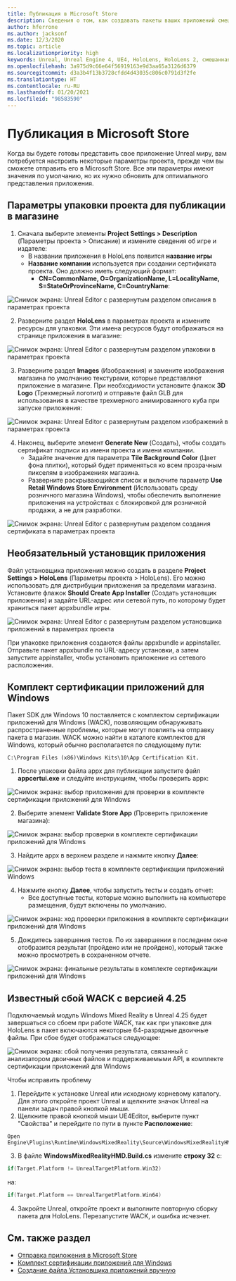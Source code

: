 ```yaml
---
title: Публикация в Microsoft Store
description: Сведения о том, как создавать пакеты ваших приложений смешанной реальности Unreal, сертифицировать и публиковать их в Microsoft Store.
author: hferrone
ms.author: jacksonf
ms.date: 12/3/2020
ms.topic: article
ms.localizationpriority: high
keywords: Unreal, Unreal Engine 4, UE4, HoloLens, HoloLens 2, смешанная реальность, разработка, документация, руководства, функции, гарнитура смешанной реальности, гарнитура Windows Mixed Reality, гарнитура виртуальной реальности, публикация, дистрибуция, Microsoft Store
ms.openlocfilehash: 3a975d9c66e64f56919163e9d3aa65a3126d6379
ms.sourcegitcommit: d3a3b4f13b3728cfdd4d43035c806c0791d3f2fe
ms.translationtype: HT
ms.contentlocale: ru-RU
ms.lasthandoff: 01/20/2021
ms.locfileid: "98583590"
---
```

# <a name="publishing-to-the-microsoft-store"></a>Публикация в Microsoft Store

Когда вы будете готовы представить свое приложение Unreal миру, вам потребуется настроить некоторые параметры проекта, прежде чем вы сможете отправить его в Microsoft Store. Все эти параметры имеют значения по умолчанию, но их нужно обновить для оптимального представления приложения.

## <a name="project-settings-for-the-store-packaging"></a>Параметры упаковки проекта для публикации в магазине

1. Сначала выберите элементы **Project Settings > Description** (Параметры проекта > Описание) и измените сведения об игре и издателе: 
    * В названии приложения в HoloLens появится **название игры**
    * **Название компании** используется при создании сертификата проекта. Оно должно иметь следующий формат: 
        * **CN=CommonName, O=OrganizationName, L=LocalityName, S=StateOrProvinceName, C=CountryName**:

![Снимок экрана: Unreal Editor с развернутым разделом описания в параметрах проекта](images/unreal-publishing-img-01.png)

2. Разверните раздел **HoloLens** в параметрах проекта и измените ресурсы для упаковки.  Эти имена ресурсов будут отображаться на странице приложения в магазине:

![Снимок экрана: Unreal Editor с развернутым разделом упаковки в параметрах проекта](images/unreal-publishing-img-02.png)

3. Разверните раздел **Images** (Изображения) и замените изображения магазина по умолчанию текстурами, которые представляют приложение в магазине.  При необходимости установите флажок **3D Logo** (Трехмерный логотип) и отправьте файл GLB для использования в качестве трехмерного анимированного куба при запуске приложения:

![Снимок экрана: Unreal Editor с развернутым разделом изображений в параметрах проекта](images/unreal-publishing-img-03.png)

4. Наконец, выберите элемент **Generate New** (Создать), чтобы создать сертификат подписи из имени проекта и имени компании.  
    * Задайте значение для параметра **Tile Background Color** (Цвет фона плитки), который будет применяться ко всем прозрачным пикселям в изображениях магазина.
    * Разверните раскрывающийся список и включите параметр **Use Retail Windows Store Environment** (Использовать среду розничного магазина Windows), чтобы обеспечить выполнение приложения на устройствах с блокировкой для розничной продажи, а не для разработки.

![Снимок экрана: Unreal Editor с развернутым разделом создания сертификата в параметрах проекта](images/unreal-publishing-img-04.png)

## <a name="optional-app-installer"></a>Необязательный установщик приложения

Файл установщика приложения можно создать в разделе **Project Settings > HoloLens** (Параметры проекта > HoloLens). Его можно использовать для дистрибуции приложения за пределами магазина.  Установите флажок **Should Create App Installer** (Создать установщик приложения) и задайте URL-адрес или сетевой путь, по которому будет храниться пакет appxbundle игры.  

![Снимок экрана: Unreal Editor с развернутым разделом установщика приложений в параметрах проекта](images/unreal-publishing-img-05.png)

При упаковке приложения создаются файлы appxbundle и appinstaller.  Отправьте пакет appxbundle по URL-адресу установки, а затем запустите appinstaller, чтобы установить приложение из сетевого расположения.

## <a name="windows-app-certification-kit"></a>Комплект сертификации приложений для Windows

Пакет SDK для Windows 10 поставляется с комплектом сертификации приложений для Windows (WACK), позволяющим обнаруживать распространенные проблемы, которые могут повлиять на отправку пакета в магазин.  WACK можно найти в каталоге комплектов для Windows, который обычно располагается по следующему пути: 

```
C:\Program Files (x86)\Windows Kits\10\App Certification Kit.
```

1. После упаковки файла appx для публикации запустите файл **appcertui.exe** и следуйте инструкциям, чтобы проверить appx:

![Снимок экрана: выбор приложения для проверки в комплекте сертификации приложений для Windows](images/unreal-publishing-img-06.png)

2. Выберите элемент **Validate Store App** (Проверить приложение магазина):

![Снимок экрана: выбор проверки в комплекте сертификации приложений для Windows](images/unreal-publishing-img-07.png)

3. Найдите appx в верхнем разделе и нажмите кнопку **Далее**:

![Снимок экрана: выбор теста в комплекте сертификации приложений Windows](images/unreal-publishing-img-08.png)

4. Нажмите кнопку **Далее**, чтобы запустить тесты и создать отчет:
    * Все доступные тесты, которые можно выполнить на компьютере размещения, будут включены по умолчанию.

![Снимок экрана: ход проверки приложения в комплекте сертификации приложений для Windows](images/unreal-publishing-img-09.png)

5. Дождитесь завершения тестов. По их завершении в последнем окне отобразится результат (пройдено или не пройдено), который также можно просмотреть в сохраненном отчете.

![Снимок экрана: финальные результаты в комплекте сертификации приложений для Windows](images/unreal-publishing-img-10.png)

## <a name="known-wack-failure-with-425"></a>Известный сбой WACK с версией 4.25

Подключаемый модуль Windows Mixed Reality в Unreal 4.25 будет завершаться со сбоем при работе WACK, так как при упаковке для HoloLens в пакет включаются некоторые 64-разрядные двоичные файлы. При сбое будет отображаться следующее:

![Снимок экрана: сбой получения результата, связанный с анализатором двоичных файлов и поддерживаемыми API, в комплекте сертификации приложений для Windows](images/unreal-publishing-img-11.png)

Чтобы исправить проблему
1. Перейдите к установке Unreal или исходному корневому каталогу. Для этого откройте проект Unreal и щелкните значок Unreal на панели задач правой кнопкой мыши.
2. Щелкните правой кнопкой мыши UE4Editor, выберите пункт "Свойства" и перейдите по пути в пункте **Расположение**:

```
Open Engine\Plugins\Runtime\WindowsMixedReality\Source\WindowsMixedRealityHMD\WindowsMixedRealityHMD.Build.cs.
```

3. В файле **WindowsMixedRealityHMD.Build.cs** измените **строку 32** с:

```cpp
if(Target.Platform != UnrealTargetPlatform.Win32)
```

на:

```cpp
if(Target.Platform == UnrealTargetPlatform.Win64)

```

4. Закройте Unreal, откройте проект и выполните повторную сборку пакета для HoloLens.  Перезапустите WACK, и ошибка исчезнет. 

## <a name="see-also"></a>См. также раздел

* [Отправка приложения в Microsoft Store](../../distribute/submitting-an-app-to-the-microsoft-store.md)
* [Комплект сертификации приложений для Windows](https://developer.microsoft.com/windows/downloads/app-certification-kit)
* [Создание файла Установщика приложений вручную](/windows/msix/app-installer/how-to-create-appinstaller-file)